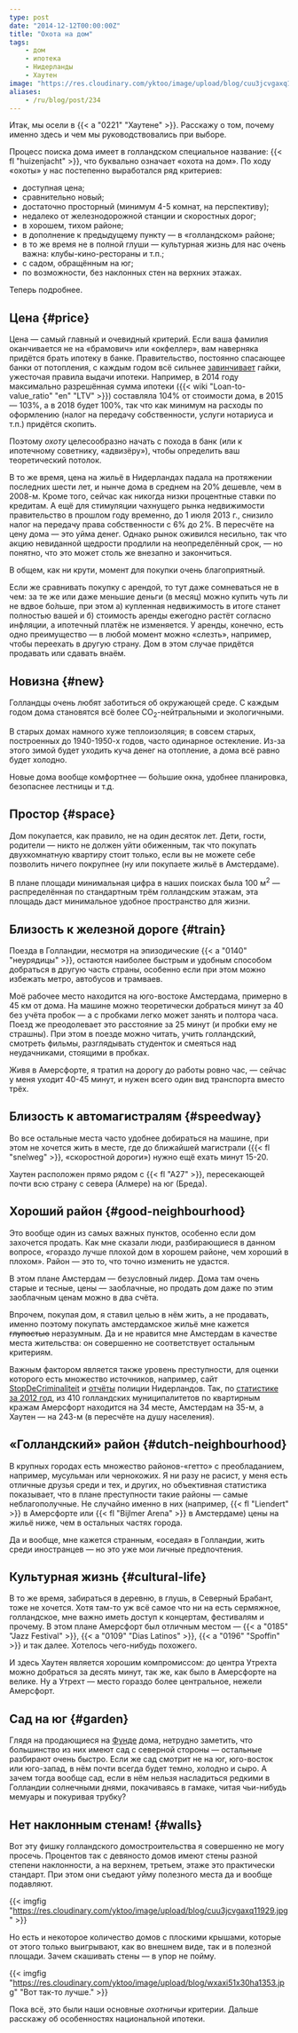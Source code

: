 ```yaml
---
type: post
date: "2014-12-12T00:00:00Z"
title: "Охота на дом"
tags:
    - дом
    - ипотека
    - Нидерланды
    - Хаутен
image: "https://res.cloudinary.com/yktoo/image/upload/blog/cuu3jcvgaxq11929.jpg"
aliases:
    - /ru/blog/post/234
---
```


Итак, мы осели в {{< a "0221" "Хаутене" >}}. Расскажу о том, почему именно здесь и чем мы руководствовались при выборе.

Процесс поиска дома имеет в голландском специальное название: {{< fl "huizenjacht" >}}, что буквально означает «охота на дом». По ходу «охоты» у нас постепенно выработался ряд критериев:

<!--more-->

* доступная цена;
* сравнительно новый;
* достаточно просторный (минимум 4-5 комнат, на перспективу);
* недалеко от железнодорожной станции и скоростных дорог;
* в хорошем, тихом районе;
* в дополнение к предыдущему пункту — в «голландском» районе;
* в то же время не в полной глуши — культурная жизнь для нас очень важна: клубы-кино-рестораны и т.п.;
* с садом, обращённым на юг;
* по возможности, без наклонных стен на верхних этажах.

Теперь подробнее.

## Цена {#price}

Цена ­— самый главный и очевидный критерий. Если ваша фамилия оканчивается не на «брамович» или «окфеллер», вам наверняка придётся брать ипотеку в банке. Правительство, постоянно спасающее банки от потопления, с каждым годом всё сильнее [завинчивает](http://www.rijksoverheid.nl/onderwerpen/koopwoning/nieuwe-regels-hypotheek) гайки, ужесточая правила выдачи ипотеки. Например, в 2014 году максимально разрешённая сумма ипотеки ({{< wiki "Loan-to-value_ratio" "en" "LTV" >}}) составляла 104% от стоимости дома, в 2015 — 103%, а в 2018 будет 100%, так что как минимум на расходы по оформлению (налог на передачу собственности, услуги нотариуса и т.п.) придётся скопить.

Поэтому *охоту* целесообразно начать с похода в банк (или к ипотечному советнику, «адвизёру»), чтобы определить ваш теоретический потолок.

В то же время, цена на жильё в Нидерландах падала на протяжении последних шести лет, и нынче дома в среднем на 20% дешевле, чем в 2008-м. Кроме того, сейчас как никогда низки процентные ставки по кредитам. А ещё для стимуляции чахнущего рынка недвижимости правительство в прошлом году временно, до 1 июля 2013 г., снизило налог на передачу права собственности с 6% до 2%. В пересчёте на цену дома — это уйма денег. Однако рынок оживился несильно, так что акцию невиданной щедрости продлили на неопределённый срок, — но понятно, что это может столь же внезапно и закончиться.

В общем, как ни крути, момент для покупки очень благоприятный.

Если же сравнивать покупку с арендой, то тут даже сомневаться не в чем: за те же или даже меньшие деньги (в месяц) можно купить чуть ли не вдвое бо́льше, при этом а) купленная недвижимость в итоге станет полностью вашей и б) стоимость аренды ежегодно растёт согласно инфляции, а ипотечный платёж не изменяется. У аренды, конечно, есть одно преимущество — в любой момент можно «слезть», например, чтобы переехать в другую страну. Дом в этом случае придётся продавать или сдавать внаём.

## Новизна {#new}

Голландцы очень любят заботиться об окружающей среде. С каждым годом дома становятся всё более CO<sub>2</sub>-нейтральными и экологичными.

В старых домах намного хуже теплоизоляция; в совсем старых, построенных до 1940-1950-х годов, часто одинарное остекление. Из-за этого зимой будет уходить куча денег на отопление, а дома всё равно будет холодно.

Новые дома вообще комфортнее — бо́льшие окна, удобнее планировка, безопаснее лестницы и т.д.

## Простор {#space}

Дом покупается, как правило, не на один десяток лет. Дети, гости, родители — никто не должен уйти обиженным, так что покупать двухкомнатную квартиру стоит только, если вы не можете себе позволить ничего покрупнее (ну или покупаете жильё в Амстердаме).

В плане площади минимальная цифра в наших поисках была 100 м<sup>2</sup> — распределённая по стандартным трём голландским этажам, эта площадь даст минимальное удобное пространство для жизни.

## Близость к железной дороге {#train}

Поезда в Голландии, несмотря на эпизодические {{< a "0140" "неурядицы" >}}, остаются наиболее быстрым и удобным способом добраться в другую часть страны, особенно если при этом можно избежать метро, автобусов и трамваев.

Моё рабочее место находится на юго-востоке Амстердама, примерно в 45 км от дома. На машине можно теоретически добраться минут за 40 без учёта пробок — а с пробками легко может занять и полтора часа. Поезд же преодолевает это расстояние за 25 минут (и пробки ему не страшны). При этом в поезде можно читать, учить голландский, смотреть фильмы, разглядывать студенток и смеяться над неудачниками, стоящими в пробках.

Живя в Амерсфорте, я тратил на дорогу до работы ровно час, — сейчас у меня уходит 40-45 минут, и нужен всего один вид транспорта вместо трёх.

## Близость к автомагистралям {#speedway}

Во все остальные места часто удобнее добираться на машине, при этом не хочется жить в месте, где до ближайшей магистрали ({{< fl "snelweg" >}}, «скоростной дороги») нужно ещё ехать минут 15-20.

Хаутен расположен прямо рядом с {{< fl "A27" >}}, пересекающей почти всю страну с севера (Алмере) на юг (Бреда).

## Хороший район {#good-neighbourhood}

Это вообще один из самых важных пунктов, особенно если дом захочется продать. Как мне сказали люди, разбирающиеся в данном вопросе, «гораздо лучше плохой дом в хорошем районе, чем хороший в плохом». Район — это то, что точно изменить не удастся.

В этом плане Амстердам — безусловный лидер. Дома там очень старые и тесные, цены — заоблачные, но продать дом даже по этим заоблачным ценам можно в два счёта.

Впрочем, покупая дом, я ставил целью в нём жить, а не продавать, именно поэтому покупать амстердамское жильё мне кажется ~~глупостью~~ неразумным. Да и не нравится мне Амстердам в качестве места жительства: он совершенно не соответствует остальным критериям.

Важным фактором является также уровень преступности, для оценки которого есть множество источников, например, сайт [StopDeCriminaliteit](http://www.stopdecriminaliteit.nl/) и [отчёты](http://www.politie.nl/onderwerpen/misdaadcijfers.html) полиции Нидерландов. Так, по [статистике за 2012 год](http://www.politie.nl/binaries/content/assets/politie/documenten-algemeen/onderwerpteksten/politie_gemeente_per_delicttype.pdf), из 410 голландских муниципалитетов по квартирным кражам Амерсфорт находится на 34 месте, Амстердам на 35-м, а Хаутен — на 243-м (в пересчёте на душу населения).

## «Голландский» район {#dutch-neighbourhood}

В крупных городах есть множество районов-«гетто» с преобладанием, например, мусульман или чернокожих. Я ни разу не расист, у меня есть отличные друзья среди и тех, и других, но объективная статистика показывает, что в плане преступности такие районы — самые неблагополучные. Не случайно именно в них (например, {{< fl "Liendert" >}} в Амерсфорте или {{< fl "Bijlmer Arena" >}} в Амстердаме) цены на жильё ниже, чем в остальных частях города.

Да и вообще, мне кажется странным, «оседая» в Голландии, жить среди иностранцев — но это уже мои личные предпочтения.

## Культурная жизнь {#cultural-life}

В то же время, забираться в деревню, в глушь, в Северный Брабант, тоже не хочется. Хотя там-то уж всё самое что ни на есть сермяжное, голландское, мне важно иметь доступ к концертам, фестивалям и прочему. В этом плане Амерсфорт был отличным местом — {{< a "0185" "Jazz Festival" >}}, {{< a "0109" "Dias Latinos" >}}, {{< a "0196" "Spoffin" >}} и так далее. Хотелось чего-нибудь похожего.

И здесь Хаутен является хорошим компромиссом: до центра Утрехта можно добраться за десять минут, так же, как было в Амерсфорте на велике. Ну а Утрехт — место гораздо более центральное, нежели Амерсфорт.

## Сад на юг {#garden}

Глядя на продающиеся на [Фунде](http://funda.nl) дома, нетрудно заметить, что большинство из них имеют сад с северной стороны — остальные разбирают очень быстро. Если же сад смотрит не на юг, юго-восток или юго-запад, в нём почти всегда будет темно, холодно и сыро. А зачем тогда вообще сад, если в нём нельзя насладиться редкими в Голландии солнечными днями, покачиваясь в гамаке, читая чьи-нибудь мемуары и покуривая трубку?

## Нет наклонным стенам! {#walls}

Вот эту фишку голландского домостроительства я совершенно не могу просечь. Процентов так с девяносто домов имеют стены разной степени наклонности, а на верхнем, третьем, этаже это практически стандарт. При этом они съедают уйму полезного места да и вообще подавляют.

{{< imgfig "https://res.cloudinary.com/yktoo/image/upload/blog/cuu3jcvgaxq11929.jpg" >}}

Но есть и некоторое количество домов с плоскими крышами, которые от этого только выигрывают, как во внешнем виде, так и в полезной площади. Зачем скашивать стены — в упор не пойму.

{{< imgfig "https://res.cloudinary.com/yktoo/image/upload/blog/wxaxi51x30ha1353.jpg" "Вот так-то лучше." >}}

Пока всё, это были наши основные *охотничьи* критерии. Дальше расскажу об особенностях национальной ипотеки.
